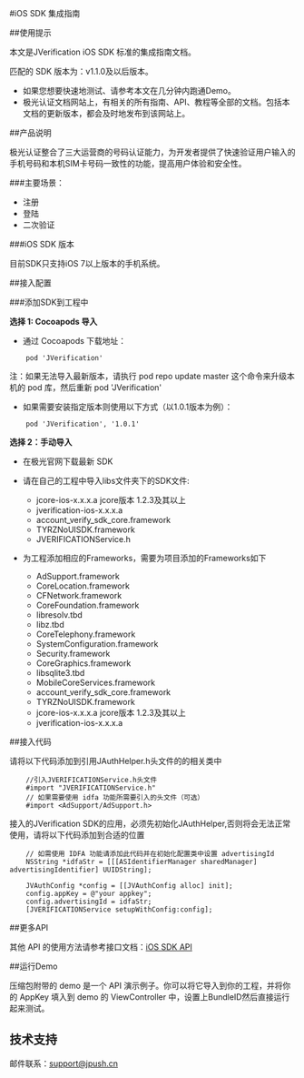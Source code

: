 #iOS SDK 集成指南

##使用提示

本文是JVerification iOS SDK 标准的集成指南文档。

匹配的 SDK 版本为：v1.1.0及以后版本。

+ 如果您想要快速地测试、请参考本文在几分钟内跑通Demo。
+ 极光认证文档网站上，有相关的所有指南、API、教程等全部的文档。包括本文档的更新版本，都会及时地发布到该网站上。

##产品说明

极光认证整合了三大运营商的号码认证能力，为开发者提供了快速验证用户输入的手机号码和本机SIM卡号码一致性的功能，提高用户体验和安全性。

###主要场景：

* 注册
* 登陆
* 二次验证

###iOS SDK 版本

目前SDK只支持iOS 7以上版本的手机系统。

##接入配置

###添加SDK到工程中

**选择 1: Cocoapods 导入**

+ 通过 Cocoapods 下载地址：

~~~
    pod 'JVerification'
~~~

注：如果无法导入最新版本，请执行 pod repo update master 这个命令来升级本机的 pod 库，然后重新 pod 'JVerification'

+ 如果需要安装指定版本则使用以下方式（以1.0.1版本为例）：

~~~
    pod 'JVerification', '1.0.1'
~~~

**选择 2：手动导入**

+ 在极光官网下载最新 SDK
+ 请在自己的工程中导入libs文件夹下的SDK文件:

    * jcore-ios-x.x.x.a  jcore版本 1.2.3及其以上
    * jverification-ios-x.x.x.a
    * account_verify_sdk_core.framework
    * TYRZNoUISDK.framework
    * JVERIFICATIONService.h

+ 为工程添加相应的Frameworks，需要为项目添加的Frameworks如下

    * AdSupport.framework
    * CoreLocation.framework
    * CFNetwork.framework
    * CoreFoundation.framework
    * libresolv.tbd
    * libz.tbd
    * CoreTelephony.framework
    * SystemConfiguration.framework
    * Security.framework
    * CoreGraphics.framework
    * libsqlite3.tbd
    * MobileCoreServices.framework
    * account_verify_sdk_core.framework
    * TYRZNoUISDK.framework
    * jcore-ios-x.x.x.a  jcore版本 1.2.3及其以上
    * jverification-ios-x.x.x.a

##接入代码

请将以下代码添加到引用JAuthHelper.h头文件的的相关类中

~~~
    //引入JVERIFICATIONService.h头文件
    #import "JVERIFICATIONService.h"
    // 如果需要使用 idfa 功能所需要引入的头文件（可选）
	#import <AdSupport/AdSupport.h>
~~~

接入的JVerification SDK的应用，必须先初始化JAuthHelper,否则将会无法正常使用，请将以下代码添加到合适的位置

~~~
    // 如需使用 IDFA 功能请添加此代码并在初始化配置类中设置 advertisingId
    NSString *idfaStr = [[[ASIdentifierManager sharedManager] advertisingIdentifier] UUIDString];
    
    JVAuthConfig *config = [[JVAuthConfig alloc] init];
    config.appKey = @"your appkey";
    config.advertisingId = idfaStr;
    [JVERIFICATIONService setupWithConfig:config];
~~~

##更多API

其他 API 的使用方法请参考接口文档：[iOS SDK API](../ios_api)

##运行Demo

压缩包附带的 demo 是一个 API 演示例子。你可以将它导入到你的工程，并将你的
AppKey 填入到 demo 的 ViewController 中，设置上BundleID然后直接运行起来测试。

## 技术支持

邮件联系：[support&#64;jpush.cn](mailto:support&#64;jpush.cn)
